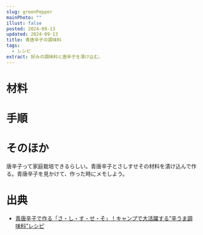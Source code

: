 ```yaml
---
slug: greenPepper
mainPhoto: ""
illust: false
posted: 2024-09-13
updated: 2024-09-13
title: 青唐辛子の調味料
tags:
  - レシピ
extract: 好みの調味料と唐辛子を漬け込む。
---
```


# 材料

# 手順

# そのほか

唐辛子って家庭栽培できるらしい。青唐辛子とさしすせその材料を漬け込んで作る。青唐辛子を見かけて、作った時にメモしよう。

# 出典

- [青唐辛子で作る「さ・し・す・せ・そ」！キャンプで大活躍する”辛うま調味料”レシピ](https://www.bepal.net/archives/468232)